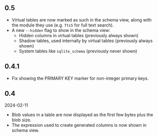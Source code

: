 ## 0.5

- Virtual tables are now marked as such in the schema view, along with the
  module they use (e.g. `fts5` for full text search).
- A new `--hidden` flag to show in the schema view:
  - Hidden columns in virtual tables (previously always shown)
  - Shadow tables, used internally by virtual tables (previously always shown)
  - System tables like `sqlite_schema` (previously never shown)

## 0.4.1

- Fix showing the PRIMARY KEY marker for non-integer primary keys.

## 0.4

2024-02-11

- Blob values in a table are now displayed as the first few bytes plus the blob
  size.
- The expression used to create generated columns is now shown in schema view.
